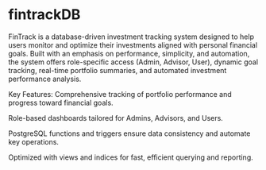 # fintrackDB
FinTrack is a database-driven investment tracking system designed to help users monitor and optimize their investments aligned with personal financial goals. Built with an emphasis on performance, simplicity, and automation, the system offers role-specific access (Admin, Advisor, User), dynamic goal tracking, real-time portfolio summaries, and automated investment performance analysis.

Key Features:
Comprehensive tracking of portfolio performance and progress toward financial goals.

Role-based dashboards tailored for Admins, Advisors, and Users.

PostgreSQL functions and triggers ensure data consistency and automate key operations.

Optimized with views and indices for fast, efficient querying and reporting.
